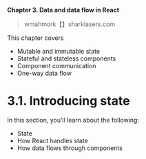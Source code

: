 **Chapter 3. Data and data flow in React**

> wmahmork【】sharklasers.com

This chapter covers
- Mutable and immutable state
- Stateful and stateless components
- Component communication
- One-way data flow

# 3.1. Introducing state

In this section, you’ll learn about the following:
- State
- How React handles state
- How data flows through components
